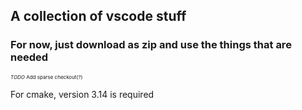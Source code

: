 <h2>A collection of vscode stuff</h3>
<h3>For now, just download as zip and use the things that are needed</h3>

<p style="font-size:.5rem"><em>TODO</em> Add sparse checkout(?)</p>
<p>For cmake, version 3.14 is required</p>
